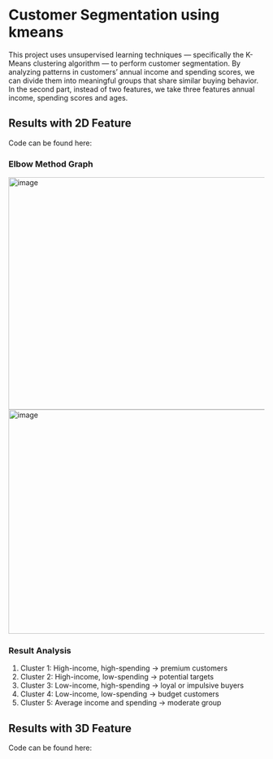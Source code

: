 # Customer Segmentation using kmeans

This project uses unsupervised learning techniques — specifically the K-Means clustering algorithm — to perform customer segmentation. By analyzing patterns in customers’ annual income and spending scores, we can divide them into meaningful groups that share similar buying behavior. In the second part, instead of two features, we take three features annual income, spending scores and ages. 

## Results with 2D Feature
Code can be found here: 

### Elbow Method Graph
<img width="641" height="458" alt="image" src="https://github.com/user-attachments/assets/e495afcc-b77b-4e9e-af27-a43dd93f6b63" />

<img width="618" height="442" alt="image" src="https://github.com/user-attachments/assets/b889af7f-6fe9-435a-87f9-6631a9d4a446" />

### Result Analysis
1. Cluster 1: High-income, high-spending → premium customers
2. Cluster 2: High-income, low-spending → potential targets
3. Cluster 3: Low-income, high-spending → loyal or impulsive buyers
4. Cluster 4: Low-income, low-spending → budget customers
5. Cluster 5: Average income and spending → moderate group


## Results with 3D Feature
Code can be found here: 
